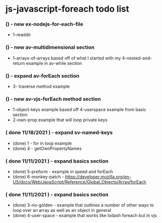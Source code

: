 # js-javascript-foreach todo list

### () - new ex-nodejs-for-each-file
* 1-readdir

### () - new av-multidimensional section
* 1-arrays-of-arrays based off of what I started with my 4-nested-and-return example in av-while section

### () - expand av-forEach section
* 3- traverse method example

### () - new av-vjs-forEach method section
* 1-object-keys example based off 4-userspace example from basic section
* 2-own-prop example that will loop private keys

### ( done 11/18/2021 ) - expand sv-named-keys
* (done) 1 - for in loop example
* (done) 4 - getOwnPropertyNames

### ( done 11/11/2021 ) - expand basics section
* (done) 5-preform - example in speed and forEach
* (done) 6-monkey-patch - https://developer.mozilla.org/en-US/docs/Web/JavaScript/Reference/Global_Objects/Array/forEach

### ( done 11/11/2021 ) - expand basics section
* (done) 3-no-golden - example that outlines a number of other ways to loop over an array as well as an object in general
* (done) 4-user-space - example that works like lodash foreach but in vjs

